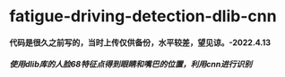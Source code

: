 # fatigue-driving-detection-dlib-cnn
<h4>代码是很久之前写的，当时上传仅供备份，水平较差，望见谅。-2022.4.13<h4>
<h5>使用dlib库的人脸68特征点得到眼睛和嘴巴的位置，利用cnn进行识别<h5>
